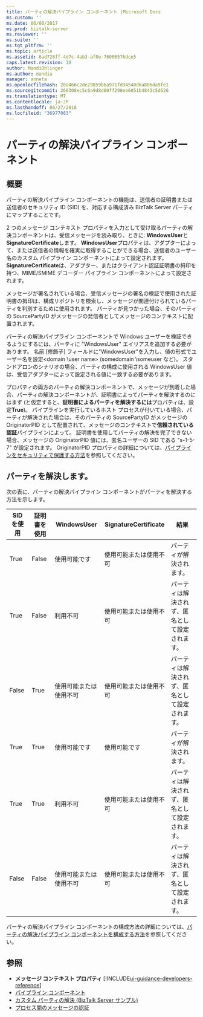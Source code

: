 ```yaml
---
title: パーティの解決パイプライン コンポーネント |Microsoft Docs
ms.custom: ''
ms.date: 06/08/2017
ms.prod: biztalk-server
ms.reviewer: ''
ms.suite: ''
ms.tgt_pltfrm: ''
ms.topic: article
ms.assetid: 6ad728ff-4d7c-4ab3-af0e-76006576dce5
caps.latest.revision: 10
author: MandiOhlinger
ms.author: mandia
manager: anneta
ms.openlocfilehash: 20a466c2de29859b6a971fd34540d6a806da9fe1
ms.sourcegitcommit: 266308ec5c6a9d8d80ff298ee6051b4843c5d626
ms.translationtype: MT
ms.contentlocale: ja-JP
ms.lasthandoff: 06/27/2018
ms.locfileid: "36977083"
---
```

# <a name="party-resolution-pipeline-component"></a>パーティの解決パイプライン コンポーネント

## <a name="overview"></a>概要
パーティの解決パイプライン コンポーネントの機能は、送信者の証明書または送信者のセキュリティ ID (SID) を、対応する構成済み BizTalk Server パーティにマップすることです。  

 2 つのメッセージ コンテキスト プロパティを入力として受け取るパーティの解決コンポーネントは、受信メッセージを読み取り、ときに: **WindowsUser**と**SignatureCertificate**します。 **WindowsUser**プロパティは、アダプターによって、または送信者の情報を確実に取得することができる場合、送信者のユーザー名のカスタム パイプライン コンポーネントによって設定されます。 **SignatureCertificate**は、アダプター、またはクライアント認証証明書の拇印を持つ、MIME/SMIME デコーダー パイプライン コンポーネントによって設定されます。  

 メッセージが署名されている場合、受信メッセージの署名の検証で使用された証明書の拇印は、構成リポジトリを検索し、メッセージが関連付けられているパーティを判別するために使用されます。 パーティが見つかった場合、そのパーティの SourcePartyID がメッセージの発信者としてメッセージのコンテキストに配置されます。  

 パーティの解決パイプライン コンポーネントで Windows ユーザーを検証できるようにするには、パーティに "WindowsUser" エイリアスを追加する必要があります。 名前 [修飾子] フィールドに"WindowsUser"を入力し、値の形式でユーザー名を設定\<domain \user name\> (somedomain \someuser など)。 スタンドアロンのシナリオの場合、パーティの構成に使用される WindowsUser 値は、受信アダプターによって設定される値に一致する必要があります。  

 プロパティの両方のパーティの解決コンポーネントで、メッセージが到着した場合、パーティの解決コンポーネントが、証明書によってパーティを解決するのにはまず (と仮定すると、**証明書によるパーティを解決するには**プロパティは、設定**True**)。 パイプラインを実行しているホスト プロセスが付いている場合、パーティが解決された場合は、そのパーティの SourcePartyID がメッセージの OriginatorPID として配置されて、メッセージのコンテキストで**信頼されている認証**パイプラインによって。 証明書を使用してパーティの解決を完了できない場合、メッセージの OriginatorPID 値には、匿名ユーザーの SID である "s-1-5-7" が設定されます。 OriginatorPID プロパティの詳細については、[パイプラインをセキュリティで保護する方法](../core/how-to-secure-pipelines.md)を参照してください。  

## <a name="resolve-the-party"></a>パーティを解決します。  
 次の表に、パーティの解決パイプライン コンポーネントがパーティを解決する方法を示します。  

|SID を使用|証明書を使用|WindowsUser|SignatureCertificate|結果|  
|------------|--------------------|-----------------|--------------------------|------------|  
|True|False|使用可能です|使用可能または使用不可|パーティが解決されます。|  
|True|False|利用不可|使用可能または使用不可|パーティは解決されず、匿名として設定されます。|  
|False|True|使用可能または使用不可|使用可能または使用不可|パーティは解決されず、匿名として設定されます。|  
|True|True|使用可能です|使用可能です|パーティが解決されます。|  
|True|True|利用不可|使用可能または使用不可|パーティは解決されず、匿名として設定されます。|  
|False|False|使用可能または使用不可|使用可能または使用不可|パーティは解決されず、匿名として設定されます。|  

 パーティの解決パイプライン コンポーネントの構成方法の詳細については、[パーティの解決パイプライン コンポーネントを構成する方法](../core/how-to-configure-the-party-resolution-pipeline-component.md)を参照してください。  

## <a name="see-also"></a>参照  
- **メッセージ コンテキスト プロパティ** [!INCLUDE[ui-guidance-developers-reference](../includes/ui-guidance-developers-reference.md)]   
- [パイプライン コンポーネント](../core/pipeline-components.md)   
- [カスタム パーティの解決 (BizTalk Server サンプル)](../core/custom-party-resolution-biztalk-server-sample.md)   
- [プロセス間のメッセージの認証](../core/authentication-of-messages-between-processes.md)
